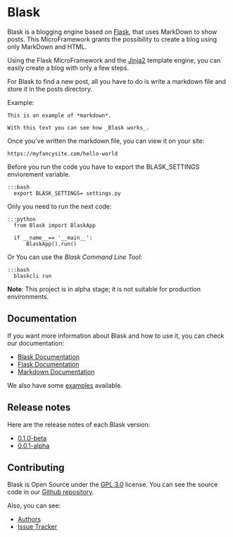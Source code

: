 # Blask

Blask is a blogging engine based on [Flask](http://flask.pocoo.org/), that uses MarkDown to show posts. This MicroFramework grants the possibility to create a blog using only MarkDown and HTML.

Using the Flask MicroFramework and the [Jinja2](http://jinja.pocoo.org/) template engine, you can easily create a blog with only a few steps.

For Blask to find a new post, all you have to do is write a markdown file and store it in the posts directory.

Example:

    This is an example of *markdown*.

    With this text you can see how _Blask works_.

Once you've written the markdown file, you can view it on your site:

    https://myfancysite.com/hello-world

Before you run the code you have to export the BLASK_SETTINGS enviorement variable.

    :::bash
      export BLASK_SETTINGS= settings.py

Only you need to run the next code:

    :::python
      from Blask import BlaskApp
    
      if __name__== '__main__':
          BlaskApp().run() 

Or You can use the _Blask Command Line Tool_:

    :::bash
      blaskcli run

**Note**: This project is in alpha stage; it is not suitable for production environments.

## Documentation

If you want more information about Blask and how to use it, you can check our documentation:

* [Blask Documentation](/docs)
* [Flask Documentation](http://flask.pocoo.org/docs/0.12/)
* [Markdown Documentation](https://daringfireball.net/projects/markdown/syntax)

We also have some [examples](/examples) available.

## Release notes

Here are the release notes of each Blask version:

* [0.1.0-beta](/0.1.0-beta)
* [0.0.1-alpha](/0.0.1-alpha)

## Contributing

Blask is Open Source under the [GPL 3.0](https://www.gnu.org/licenses/gpl-3.0.en.html) license. You can see the source code in our [Github repository](https://github.com/zerasul/blask).

Also, you can see:

* [Authors](https://github.com/zerasul/blask/graphs/contributors)
* [Issue Tracker](https://github.com/zerasul/blask/issues)








